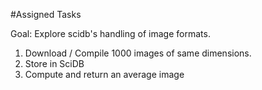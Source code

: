 #Assigned Tasks

Goal: Explore scidb's handling of image formats. 

1.  Download / Compile 1000 images of same dimensions.
2.  Store in SciDB
3.  Compute and return an average image

